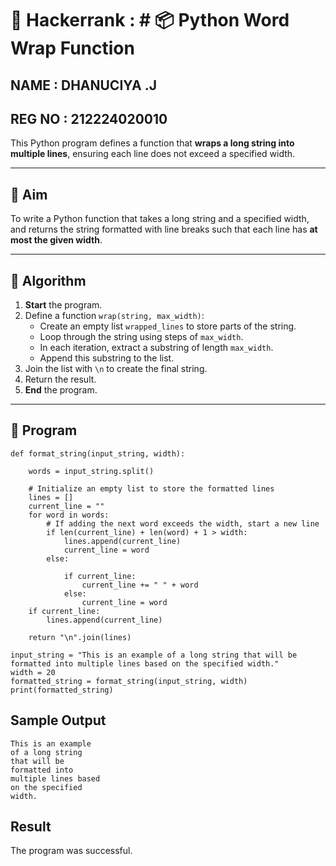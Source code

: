 # 🔄 Hackerrank : # 📦 Python Word Wrap Function
NAME : DHANUCIYA .J
---
REG NO : 212224020010
---
This Python program defines a function that **wraps a long string into multiple lines**, ensuring each line does not exceed a specified width.

---

## 🎯 Aim

To write a Python function that takes a long string and a specified width, and returns the string formatted with line breaks such that each line has **at most the given width**.

---

## 🧠 Algorithm

1. **Start** the program.
2. Define a function `wrap(string, max_width)`:
   - Create an empty list `wrapped_lines` to store parts of the string.
   - Loop through the string using steps of `max_width`.
   - In each iteration, extract a substring of length `max_width`.
   - Append this substring to the list.
3. Join the list with `\n` to create the final string.
4. Return the result.
5. **End** the program.

---


## 🧪 Program
~~~
def format_string(input_string, width):

    words = input_string.split()
    
    # Initialize an empty list to store the formatted lines
    lines = []
    current_line = ""
    for word in words:
        # If adding the next word exceeds the width, start a new line
        if len(current_line) + len(word) + 1 > width:
            lines.append(current_line)
            current_line = word
        else:
  
            if current_line:
                current_line += " " + word
            else:
                current_line = word
    if current_line:
        lines.append(current_line)
   
    return "\n".join(lines)

input_string = "This is an example of a long string that will be formatted into multiple lines based on the specified width."
width = 20
formatted_string = format_string(input_string, width)
print(formatted_string)
~~~
## Sample Output
~~~
This is an example
of a long string
that will be
formatted into
multiple lines based
on the specified
width.
~~~
## Result
The program was successful.
